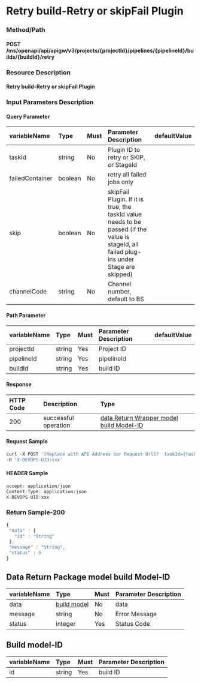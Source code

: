 # Retry build-Retry or skipFail Plugin 

 ### Method/Path 

 #### POST  /ms/openapi/api/apigw/v3/projects/{projectId}/pipelines/{pipelineId}/builds/{buildId}/retry 

 ### Resource Description 

 #### Retry build-Retry or skipFail Plugin 

 ### Input Parameters Description 

 #### Query Parameter 

 | variableName| Type| Must| Parameter Description| defaultValue| 
 | :--- | :--- | :--- | :--- | :--- | 
 | taskId | string |No| Plugin ID to retry or SKIP, or StageId|| 
 | failedContainer | boolean |No| retry all failed jobs only|| 
 | skip | boolean |No| skipFail Plugin. If it is true, the taskId value needs to be passed (if the value is stageId, all failed plug-ins under Stage are skipped)|| 
 | channelCode | string |No| Channel number, default to BS|| 

 #### Path Parameter 

 | variableName| Type| Must| Parameter Description| defaultValue| 
 | :--- | :--- | :--- | :--- | :--- | 
 | projectId | string |Yes| Project ID|| 
 | pipelineId | string |Yes| pipelineId|| 
 | buildId | string |Yes| build ID|| 

 #### Response 

 | HTTP Code| Description| Type| 
 | :--- | :--- | :--- | 
 | 200 | successful operation |[data Return Wrapper model build Model-ID](retry-the-build.md)| 

 #### Request Sample 

 ```javascript 
 curl -X POST '[Replace with API Address bar Request Url]?  taskId={taskId}&amp;failedContainer={failedContainer}&amp;skip={skip}&amp;channelCode={channelCode}' \ 
 -H 'X-DEVOPS-UID:xxx' 
 ``` 

 #### HEADER Sample 

 ```javascript 
 accept: application/json 
 Content-Type: application/json 
 X-DEVOPS-UID:xxx 
 ``` 

 ### Return Sample-200 

 ```javascript 
 { 
  "data" : { 
    "id" : "String" 
  }, 
  "message" : "String", 
  "status" : 0 
 } 
 ``` 

 ## Data Return Package model build Model-ID 

 | variableName| Type| Must| Parameter Description| 
 | :--- | :--- | :--- | :--- | 
 | data |[build model](retry-the-build.md)| No| data| 
 | message | string |No| Error Message| 
 | status | integer |Yes| Status Code| 

 ## Build model-ID 

 | variableName| Type| Must| Parameter Description| 
 | :--- | :--- | :--- | :--- | 
 | id | string |Yes| build ID| 